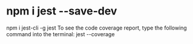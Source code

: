 # npm i jest --save-dev
npm i jest-cli -g
jest
To see the code coverage report, type the following command into the terminal:
jest --coverage
